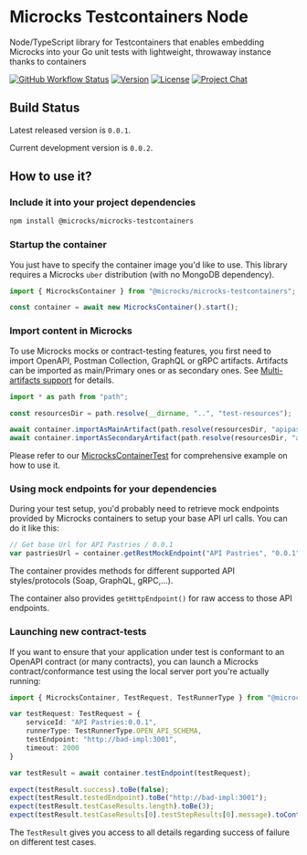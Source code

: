 # Microcks Testcontainers Node

Node/TypeScript library for Testcontainers that enables embedding Microcks into your Go unit tests with lightweight, throwaway instance thanks to containers

[![GitHub Workflow Status](https://img.shields.io/github/actions/workflow/status/microcks/microcks-testcontainers-node/build-verify.yml?logo=github&style=for-the-badge)](https://github.com/microcks/microcks-testcontainers-node/actions)
[![Version](https://img.shields.io/npm/v/@microcks/microcks-testcontainers?color=blue&style=for-the-badge)]((https://www.npmjs.com/package/@microcks/microcks-testcontainers))
[![License](https://img.shields.io/github/license/microcks/microcks-testcontainers-java?style=for-the-badge&logo=apache)](https://www.apache.org/licenses/LICENSE-2.0)
[![Project Chat](https://img.shields.io/badge/chat-on_zulip-pink.svg?color=ff69b4&style=for-the-badge&logo=zulip)](https://microcksio.zulipchat.com/)

## Build Status

Latest released version is `0.0.1`.

Current development version is `0.0.2`.

## How to use it?

### Include it into your project dependencies

```sh
npm install @microcks/microcks-testcontainers
```

### Startup the container

You just have to specify the container image you'd like to use. This library requires a Microcks `uber` distribution (with no MongoDB dependency).

```ts
import { MicrocksContainer } from "@microcks/microcks-testcontainers";

const container = await new MicrocksContainer().start();
```

### Import content in Microcks

To use Microcks mocks or contract-testing features, you first need to import OpenAPI, Postman Collection, GraphQL or gRPC artifacts. 
Artifacts can be imported as main/Primary ones or as secondary ones. See [Multi-artifacts support](https://microcks.io/documentation/using/importers/#multi-artifacts-support) for details.

```ts
import * as path from "path";

const resourcesDir = path.resolve(__dirname, "..", "test-resources");

await container.importAsMainArtifact(path.resolve(resourcesDir, "apipastries-openapi.yaml"));
await container.importAsSecondaryArtifact(path.resolve(resourcesDir, "apipastries-postman-collection.json"));
```

Please refer to our [MicrocksContainerTest](https://github.com/microcks/microcks-testcontainers-node/blob/src/microcks-container.test.ts) for comprehensive example on how to use it.

### Using mock endpoints for your dependencies

During your test setup, you'd probably need to retrieve mock endpoints provided by Microcks containers to 
setup your base API url calls. You can do it like this:

```ts
// Get base Url for API Pastries / 0.0.1
var pastriesUrl = container.getRestMockEndpoint("API Pastries", "0.0.1");
```

The container provides methods for different supported API styles/protocols (Soap, GraphQL, gRPC,...).

The container also provides `getHttpEndpoint()` for raw access to those API endpoints.

### Launching new contract-tests

If you want to ensure that your application under test is conformant to an OpenAPI contract (or many contracts),
you can launch a Microcks contract/conformance test using the local server port you're actually running:

```ts
import { MicrocksContainer, TestRequest, TestRunnerType } from "@microcks/microcks-testcontainers";

var testRequest: TestRequest = {
    serviceId: "API Pastries:0.0.1",
    runnerType: TestRunnerType.OPEN_API_SCHEMA,
    testEndpoint: "http://bad-impl:3001",
    timeout: 2000
}

var testResult = await container.testEndpoint(testRequest);

expect(testResult.success).toBe(false);
expect(testResult.testedEndpoint).toBe("http://bad-impl:3001");
expect(testResult.testCaseResults.length).toBe(3);
expect(testResult.testCaseResults[0].testStepResults[0].message).toContain("object has missing required properties");
```

The `TestResult` gives you access to all details regarding success of failure on different test cases.